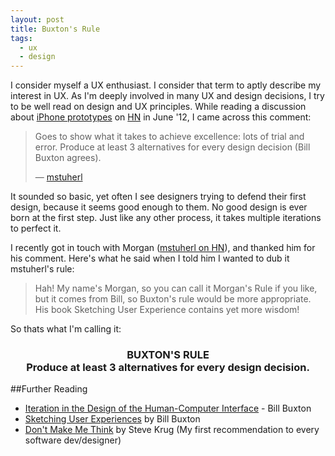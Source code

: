 ```yaml
---
layout: post
title: Buxton's Rule
tags:
  - ux
  - design
---
```

I consider myself a UX enthusiast. I consider that term to aptly describe my interest in UX. As I'm deeply involved in many UX and design decisions, I try to be well read on design and UX principles. While reading a discussion about [iPhone prototypes][iphone] on [HN][hn] in June '12, I came across this comment:

>Goes to show what it takes to achieve excellence: lots of trial and error. Produce at least 3 alternatives for every design decision (Bill Buxton agrees).
>
> &mdash; [mstuherl](https://news.ycombinator.com/item?id=4312953)

It sounded so basic, yet often I see designers trying to defend their first design, because it seems good enough to them. No good design is ever born at the first step. Just like any other process, it takes multiple iterations to perfect it.

I recently got in touch with Morgan ([mstuherl on HN][ms]), and thanked him for his comment. Here's what he said when I told him I wanted to dub it mstuherl's rule:

>Hah! My name's Morgan, so you can call it Morgan's Rule if you like, but it comes from Bill, so Buxton's rule would be more appropriate. His book Sketching User Experience contains yet more wisdom!

So thats what I'm calling it:

<div>
<center>
<h3>
  BUXTON'S RULE
  <br>
  Produce at least 3 alternatives for every design decision.
</center>
</div>

##Further Reading

- [Iteration in the Design of the Human-Computer Interface](http://www.billbuxton.com/iteration.html) - Bill Buxton
- [Sketching User Experiences](http://www.amazon.com/Sketching-User-Experiences-Interactive-Technologies/dp/0123740371) by Bill Buxton
- [Don't Make Me Think](http://www.sensible.com/dmmt.html) by Steve Krug (My first recommendation to every software dev/designer)

[hn]: https://news.ycombinator.com/item?id=4312460 "Hacker News Discussion"
[iphone]: http://www.cultofmac.com/181782/every-iphone-prototype-apple-ever-made-before-released-the-first-iphone-gallery/ "Every iPhone Prototype Apple ever made before releasing the first iPhone"
[ms]: https://news.ycombinator.com/user?id=msutherl "HN profile"